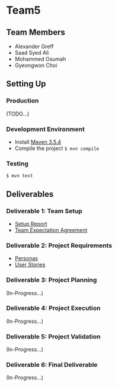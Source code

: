 # Team5

## Team Members
* Alexander Greff
* Saad Syed Ali
* Mohammed Osumah
* Gyeongwon Choi

## Setting Up

### Production
(TODO...)

### Development Environment
- Install [Maven 3.5.4](https://maven.apache.org/download.cgi)
- Compile the project
``` $ mvn compile ```


### Testing
``` $ mvn test ```

## Deliverables

### Deliverable 1: Team Setup
* [Setup Report](team_setup/Team_Information.pdf)
* [Team Expectation Agreement](team_setup/Team_Expectation_Agreement.pdf)

### Deliverable 2: Project Requirements
* [Personas](product_backlog/personas_0.pdf)
* [User Stories](product_backlog/user_stories_0.pdf)

### Deliverable 3: Project Planning
(In-Progress...)

### Deliverable 4: Project Execution
(In-Progress...)

### Deliverable 5: Project Validation
(In-Progress...)

### Deliverable 6: Final Deliverable
(In-Progress...)
